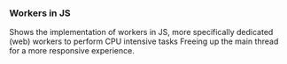 ### Workers in JS
Shows the implementation of workers in JS, more specifically dedicated (web)
workers to perform CPU intensive tasks
Freeing up the main thread for a more responsive experience.

